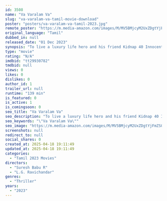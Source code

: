 ```yaml
---
id: 3508
name: "Va Varalam Va"
slug: "va-varalam-va-tamil-movie-download"
poster: "posters/va-varalam-va-tamil-2023.jpg"
remote_poster: "https://m.media-amazon.com/images/M/MV5BMjcyM2UxZDgtYjFmZS00NTIzLWE2NzEtZDFhOThkZDQwYTBmXkEyXkFqcGc@._V1_SX300.jpg"
original_language: "Tamil"
dubbed_in: null
released_date: "01 Dec 2023"
synopsis: "To live a luxury life hero and his friend Kidnap 40 Innocent Children,Will they succeed in leading a wealthy life or not is the content"
type: "movie"
rating: "N/A"
imdbid: "tt29930782"
tmdbid: null
views: 0
likes: 0
dislikes: 0
author_id: 1
trailer_url: null
runtime: "139 min"
is_featured: 0
is_active: 1
is_comingsoon: 0
seo_title: "Va Varalam Va"
seo_description: "To live a luxury life hero and his friend Kidnap 40 Innocent Children,Will they succeed in leading a wealthy life or not is the content"
seo_keywords: "\"Va Varalam Va\""
seo_image: "https://m.media-amazon.com/images/M/MV5BMjcyM2UxZDgtYjFmZS00NTIzLWE2NzEtZDFhOThkZDQwYTBmXkEyXkFqcGc@._V1_SX300.jpg"
screenshots: null
redirect_to: null
social_shares: 0
created_at: 2025-04-18 19:11:49
updated_at: 2025-04-18 19:11:49
categories:
  - "Tamil 2023 Movies"
directors:
  - "Suresh Babu R"
  - "L.G. Ravichandar"
genres:
  - "Thriller"
years:
  - "2023"
---
```

